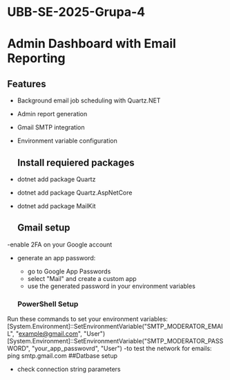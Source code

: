 # UBB-SE-2025-Grupa-4

# Admin Dashboard with Email Reporting

## Features
- Background email job scheduling with Quartz.NET
- Admin report generation
- Gmail SMTP integration
- Environment variable configuration

  ## Install requiered packages
- dotnet add package Quartz
- dotnet add package Quartz.AspNetCore
- dotnet add package MailKit

   ## Gmail setup
-enable 2FA on your Google account
- generate an app password:
  - go to Google App Passwords
  - select "Mail" and create a custom app
  - use the generated password in your environment variables
    
  ### PowerShell Setup
Run these commands to set your environment variables:
[System.Environment]::SetEnvironmentVariable("SMTP_MODERATOR_EMAIL", "example@gmail.com", "User")
[System.Environment]::SetEnvironmentVariable("SMTP_MODERATOR_PASSWORD", "your_app_passwovrd", "User") 
-to test the network for emails: ping smtp.gmail.com
  ##Datbase setup 
  - check connection string parameters
